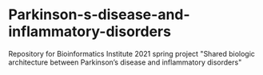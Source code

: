 # Parkinson-s-disease-and-inflammatory-disorders
Repository for Bioinformatics Institute 2021 spring project "Shared biologic architecture between Parkinson’s disease and inflammatory disorders"

